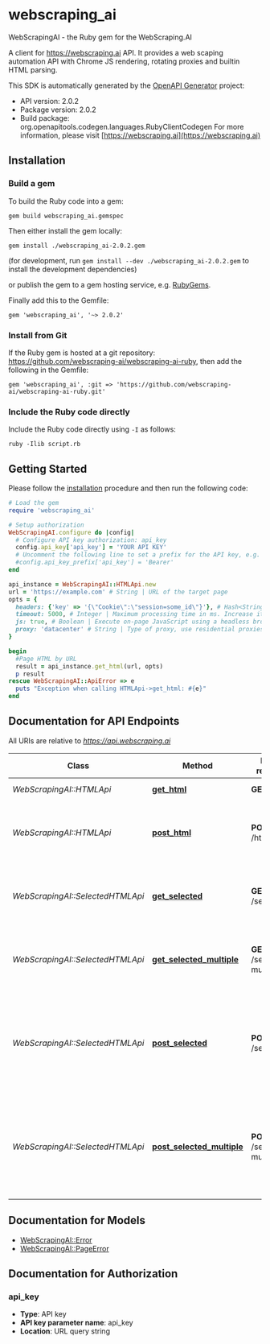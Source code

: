 # webscraping_ai

WebScrapingAI - the Ruby gem for the WebScraping.AI

A client for https://webscraping.ai API. It provides a web scaping automation API with Chrome JS rendering, rotating proxies and builtin HTML parsing.

This SDK is automatically generated by the [OpenAPI Generator](https://openapi-generator.tech) project:

- API version: 2.0.2
- Package version: 2.0.2
- Build package: org.openapitools.codegen.languages.RubyClientCodegen
For more information, please visit [https://webscraping.ai](https://webscraping.ai)

## Installation

### Build a gem

To build the Ruby code into a gem:

```shell
gem build webscraping_ai.gemspec
```

Then either install the gem locally:

```shell
gem install ./webscraping_ai-2.0.2.gem
```

(for development, run `gem install --dev ./webscraping_ai-2.0.2.gem` to install the development dependencies)

or publish the gem to a gem hosting service, e.g. [RubyGems](https://rubygems.org/).

Finally add this to the Gemfile:

    gem 'webscraping_ai', '~> 2.0.2'

### Install from Git

If the Ruby gem is hosted at a git repository: https://github.com/webscraping-ai/webscraping-ai-ruby, then add the following in the Gemfile:

    gem 'webscraping_ai', :git => 'https://github.com/webscraping-ai/webscraping-ai-ruby.git'

### Include the Ruby code directly

Include the Ruby code directly using `-I` as follows:

```shell
ruby -Ilib script.rb
```

## Getting Started

Please follow the [installation](#installation) procedure and then run the following code:

```ruby
# Load the gem
require 'webscraping_ai'

# Setup authorization
WebScrapingAI.configure do |config|
  # Configure API key authorization: api_key
  config.api_key['api_key'] = 'YOUR API KEY'
  # Uncomment the following line to set a prefix for the API key, e.g. 'Bearer' (defaults to nil)
  #config.api_key_prefix['api_key'] = 'Bearer'
end

api_instance = WebScrapingAI::HTMLApi.new
url = 'https://example.com' # String | URL of the target page
opts = {
  headers: {'key' => '{\"Cookie\":\"session=some_id\"}'}, # Hash<String, String> | HTTP headers to pass to the target page. Can be specified either via a nested query parameter (...&headers[One]=value1&headers=[Another]=value2) or as a JSON encoded object (...&headers={\"One\": \"value1\", \"Another\": \"value2\"})
  timeout: 5000, # Integer | Maximum processing time in ms. Increase it in case of timeout errors (5000 by default, maximum is 30000)
  js: true, # Boolean | Execute on-page JavaScript using a headless browser (true by default), costs 2 requests
  proxy: 'datacenter' # String | Type of proxy, use residential proxies if your site restricts traffic from datacenters (datacenter by default)
}

begin
  #Page HTML by URL
  result = api_instance.get_html(url, opts)
  p result
rescue WebScrapingAI::ApiError => e
  puts "Exception when calling HTMLApi->get_html: #{e}"
end

```

## Documentation for API Endpoints

All URIs are relative to *https://api.webscraping.ai*

Class | Method | HTTP request | Description
------------ | ------------- | ------------- | -------------
*WebScrapingAI::HTMLApi* | [**get_html**](docs/HTMLApi.md#get_html) | **GET** /html | Page HTML by URL
*WebScrapingAI::HTMLApi* | [**post_html**](docs/HTMLApi.md#post_html) | **POST** /html | Page HTML by URL with POST request to the target page
*WebScrapingAI::SelectedHTMLApi* | [**get_selected**](docs/SelectedHTMLApi.md#get_selected) | **GET** /selected | HTML of a selected page area by URL and CSS selector
*WebScrapingAI::SelectedHTMLApi* | [**get_selected_multiple**](docs/SelectedHTMLApi.md#get_selected_multiple) | **GET** /selected-multiple | HTML of multiple page areas by URL and CSS selectors
*WebScrapingAI::SelectedHTMLApi* | [**post_selected**](docs/SelectedHTMLApi.md#post_selected) | **POST** /selected | HTML of a selected page areas by URL and CSS selector, with POST request to the target page
*WebScrapingAI::SelectedHTMLApi* | [**post_selected_multiple**](docs/SelectedHTMLApi.md#post_selected_multiple) | **POST** /selected-multiple | HTML of multiple page areas by URL and CSS selectors, with POST request to the target page


## Documentation for Models

 - [WebScrapingAI::Error](docs/Error.md)
 - [WebScrapingAI::PageError](docs/PageError.md)


## Documentation for Authorization


### api_key


- **Type**: API key
- **API key parameter name**: api_key
- **Location**: URL query string


